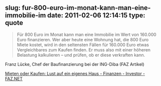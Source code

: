 slug: fur-800-euro-im-monat-kann-man-eine-immobilie-im
date: 2011-02-06 12:14:15
type: quote
---

> Für 800 Euro im Monat kann man eine Immobilie im Wert von 160.000 Euro finanzieren. Wer aber heute eine Wohnung hat, die 800 Euro Miete kostet, wird in den seltensten Fällen für 160.000 Euro etwas Vergleichbares zum Kaufen finden. Er muss also mit einer höheren Belastung kalkulieren – und prüfen, ob er diese verkraften kann.

Franz Lücke, Chef der Baufinanzierung bei der ING-Diba (FAZ Artikel)

 [Mieten oder Kaufen: Lust auf ein eigenes Haus - Finanzen - Investor - FAZ.NET](http://www.faz.net/s/Rub4B891837ECD14082816D9E088A2D7CB4/Doc~EE843184AFE3F42F39DBB7E75F2EEE8EB~ATpl~Ecommon~Scontent.html)
